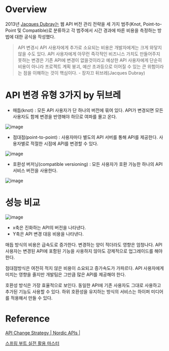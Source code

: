 # Overview

2013년 [Jacques Dubray는](https://web.archive.org/web/20180202134605/https://www.ebpml.org/blog2/index.php/2013/11/25/understanding-the-costs-of-versioning) 웹 API 버전 관리 전략을 세 가지 범주(Knot, Point-to-Point 및 Compatible)로 분류하고 각 범주에서 시간 경과에 따른 비용을 측정하는 방법에 대한 공식을 작성했다.

> API 변경시 API 사용자에게 추가로 소요되는 비용은 개발자에게는 크게 와닿지 않을 수도 있다. API 사용자에게 아무런 즉각적인 비즈니스 가치도 만들어주지 못하는 변경은 기존 API에 변경이 없을것이라고 예상한 API 사용자에게 단순히 비용이 아니라 프로젝트 계획 붕괴, 예산 초과등으로 이어질 수 있는 큰 위험이라는 점을 이해하는 것이 핵심이다. - 장자끄 뒤브레(Jacques Dubray)
> 

# API 변경 유형 3가지 by 뒤브레

- 매듭(knot) : 모든 API 사용자가 단 하나의 버전에 묶여 있다. API가 변경되면 모든 사용자도 함께 변경을 반영해야 하므로 여파를 몰고 온다.

![image](https://user-images.githubusercontent.com/66561524/197806827-9b30cf00-5fb2-40ba-82cb-8b34b3f4a93f.png)

- 점대점(point-to-point) : 사용자마다 별도의 API 서버를 통해 API를 제공한다. 사용자별로 적절한 시점에 API를 변경할 수 있다.

![image](https://user-images.githubusercontent.com/66561524/197806871-d4a5f59c-6c7d-4ad2-b3b1-f4b4c0909934.png)

- 호환성 버저닝(compatible versioning) : 모든 사용자가 호환 가능한 하나의  API 서비스 버전을 사용한다.

![image](https://user-images.githubusercontent.com/66561524/197806927-5c0028b4-1ae1-4a20-8d26-89eb943cb4b1.png)

# 성능 비교

![image](https://user-images.githubusercontent.com/66561524/197806976-063ee77b-66a1-495a-a283-f563a95789c5.png)

- x축은 진화하는 API의 버전을 나타낸다.
- Y축은 API 변경 대응 비용을 나타낸다.

매듭 방식의 비용은 급속도로 증가한다. 변경하는 양이 적더라도 영향은 엄청나다. API 사용자는 변경된 API에 포함된 기능을 사용하지 않아도 강제적으로 업그레이드를 해야한다.

점대점방식은 여전히 적지 않은 비용이 소요되고 증가속도가 가파르다. API 사용자에게 미치는 영향을 줄지만 개발팀은 그만큼 많은 API를 제공해야 한다.

호환성 방식은 가장 효율적으로 보인다. 동일한 API에 기존 사용자도 그대로 사용하고 추가된 기능도 사용할 수 있다. 하위 호환성을 유지하는 방식의 서비스는 하이퍼 미디어를 적용해서 만들 수 있다.

# Reference

[API Change Strategy | Nordic APIs |](https://nordicapis.com/api-change-strategy/)

[스프링 부트 실전 활용 마스터](https://search.shopping.naver.com/book/catalog/32491903647)
